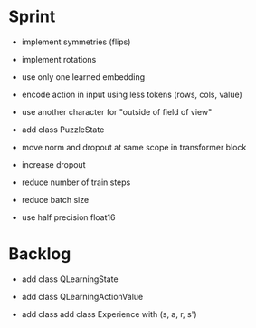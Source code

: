 # Sprint

- implement symmetries (flips)
- implement rotations
- use only one learned embedding
- encode action in input using less tokens (rows, cols, value)
- use another character for "outside of field of view"
- add class PuzzleState
- move norm and dropout at same scope in transformer block
- increase dropout

- reduce number of train steps
- reduce batch size

- use half precision float16

# Backlog

- add class QLearningState
- add class QLearningActionValue

- add class add class Experience with (s, a, r, s')
